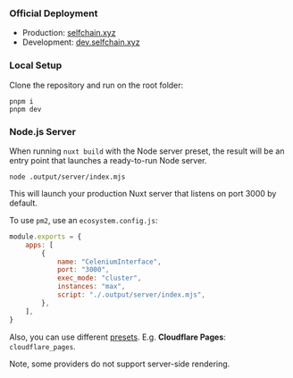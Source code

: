 ### Official Deployment

-   Production: [selfchain.xyz](https://selfchain.xyz)
-   Development: [dev.selfchain.xyz](https://dev.selfchain.xyz)

### Local Setup

Clone the repository and run on the root folder:

```
pnpm i
pnpm dev
```

### Node.js Server

When running `nuxt build` with the Node server preset, the result will be an entry point that launches a ready-to-run Node server.

```
node .output/server/index.mjs
```

This will launch your production Nuxt server that listens on port 3000 by default.

To use `pm2`, use an `ecosystem.config.js`:

```js
module.exports = {
	apps: [
		{
			name: "CeleniumInterface",
			port: "3000",
			exec_mode: "cluster",
			instances: "max",
			script: "./.output/server/index.mjs",
		},
	],
}
```

Also, you can use different [presets](https://nuxt.com/docs/getting-started/deployment#hosting-providers). E.g. **Cloudflare Pages**: `cloudflare_pages`.

Note, some providers do not support server-side rendering.
